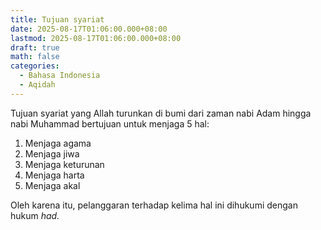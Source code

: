 ```yaml
---
title: Tujuan syariat
date: 2025-08-17T01:06:00.000+08:00
lastmod: 2025-08-17T01:06:00.000+08:00
draft: true
math: false
categories:
  - Bahasa Indonesia
  - Aqidah
---
```

Tujuan syariat yang Allah turunkan di bumi dari zaman nabi Adam hingga nabi Muhammad bertujuan untuk menjaga 5 hal:

1. Menjaga agama
2. Menjaga jiwa
3. Menjaga keturunan
4. Menjaga harta
5. Menjaga akal

Oleh karena itu, pelanggaran terhadap kelima hal ini dihukumi dengan hukum *had.*
